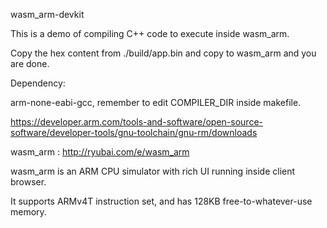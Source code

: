 wasm_arm-devkit


This is a demo of compiling C++ code to execute inside wasm_arm.

Copy the hex content from ./build/app.bin and copy to wasm_arm and you are done.


Dependency: 

arm-none-eabi-gcc, remember to edit COMPILER_DIR inside makefile.

https://developer.arm.com/tools-and-software/open-source-software/developer-tools/gnu-toolchain/gnu-rm/downloads


wasm_arm : http://ryubai.com/e/wasm_arm

wasm_arm is an ARM CPU simulator with rich UI running inside client browser.

It supports ARMv4T instruction set, and has 128KB free-to-whatever-use memory.